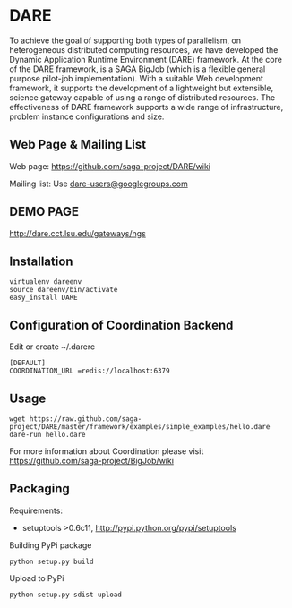 DARE  
=============

To achieve the goal of supporting both types of parallelism, on heterogeneous distributed computing resources, we have
developed the Dynamic Application Runtime Environment (DARE) framework.
At the core of the DARE framework, is a SAGA BigJob (which is a flexible general purpose pilot-job implementation). With a
suitable Web development framework, it supports the development of a lightweight but extensible, science gateway capable 
of using a range of distributed resources. The effectiveness of  DARE framework supports a wide range of infrastructure, 
problem instance configurations and size.



Web Page & Mailing List
-----------------------

Web page: https://github.com/saga-project/DARE/wiki

Mailing list:  Use dare-users@googlegroups.com


DEMO PAGE
----------------------------
http://dare.cct.lsu.edu/gateways/ngs


Installation
-------------

	virtualenv dareenv
	source dareenv/bin/activate
	easy_install DARE


Configuration of Coordination Backend
-------------------------------------
Edit or create ~/.darerc 

	[DEFAULT]
	COORDINATION_URL =redis://localhost:6379

Usage
-----
	wget https://raw.github.com/saga-project/DARE/master/framework/examples/simple_examples/hello.dare
	dare-run hello.dare

For more information about Coordination please visit https://github.com/saga-project/BigJob/wiki


Packaging
-------------------------------------

Requirements:

*  setuptools >0.6c11, http://pypi.python.org/pypi/setuptools


Building PyPi package

	python setup.py build

Upload to PyPi

	python setup.py sdist upload
